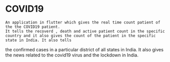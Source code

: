 # COVID19
    An application in flutter which gives the real time count patient of the the COVID19 patient. 
    It tells the recoverd , death and active patient count in the specific country and it also gives the count of the patient in the specific state in India. It also tells 
the confirmed cases in a particular district of all states in India.
    It also gives the news related to the covid19 virus and the lockdown in India.
